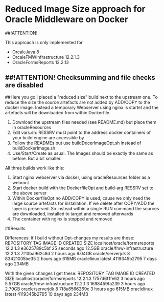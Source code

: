 Reduced Image Size approach for Oracle Middleware on Docker
=====

##!ATTENTION!

This approach is only implemented for
 - OrcaleJava 8
 - OrcaleFMWInfrastructure 12.2.1.3
 - OracleFormsReports 12.2.13

##!ATTENTION!
Checksumming and file checks are disabled
----------

##Here you go
I placed a "reduced size" build next to the upstream one. To reduce the size the source artefacts are not added by ADD/COPY to the docker image. Instead a temporary Webserver using nginx is startet and the artefacts will be downloaded from within Dockerfile. 

1. Download the upstream files needed (see README.md) but place them in oracleResources
2. Edit vars.sh: RESSRV must point to the address docker containers of your build engine are accessible by
3. Follow the READMEs but use buildDocerImageOpt.sh instead of buildDockerImage.sh 
4. Use/Start/Create as usual. The Images should be exactly the same as before. But a bit smaller. 


All three builds work like this:
1. Start nginx webserver via docker, using oracleResources folder as a webroot
2. Start docker build with the DockerfileOpt and build-arg RESSRV set to the above server
3. Within DockerfileOpt no ADD/COPY is used, cause we only need the large source artefacts for installation. If we delete after COPY/ADD the layer is preserved. So instead within a single RUN command the sources are downloaded, installed to target and removed afterwards
4. The container with nginx is stopped and removed

##Results

Differences:
If I build without Opt-changes my results are these:
REPOSITORY                      TAG                 IMAGE ID            CREATED             SIZE
localhost/oracle/formsreports   12.2.1.3            e3625789c5bf        25 seconds ago      12.5GB
oracle/fmw-infrastructure       12.2.1.3            7f10ba962c8d        2 hours ago         6.04GB
oracle/serverjdk                8                   83421005be35        2 hours ago         615MB
oraclelinux                     latest              4119345b2795        7 days ago          234MB


With the given changes I get these:
REPOSITORY                      TAG                 IMAGE ID            CREATED             SIZE
localhost/oracle/formsreports   12.2.1.3            1757d6f1fe62        3 hours ago         5.57GB
oracle/fmw-infrastructure       12.2.1.3            1698459fa239        3 hours ago         2.79GB
oracle/serverjdk                8                   7f8a6566269e        3 hours ago         615MB
oraclelinux                     latest              4119345b2795        10 days ago         234MB
